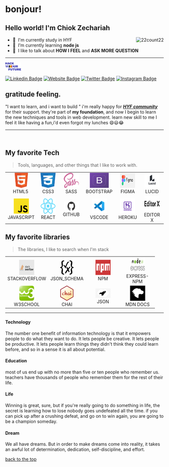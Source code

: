 # bonjour!

## Hello world! I'm  Chiok Zechariah

<a href="#22count22-title">
  <img src="https://github-readme-stats.vercel.app/api?username=22count22&show_icons=true&theme=dark&count_private=true&include_all_commits=true"
  alt="22count22" align="right" />
</a>

- :office: &nbsp;I'm currently study in HYF
- :seedling: &nbsp;I’m currently learning **node js**
- :speech_balloon: &nbsp;I like to talk about 
**HOW I FEEL**
 and **ASK MORE QUESTION**

---

<kbd>
  <a href="https://hackyourfuture.be">
  <img alt="HYF logo" width="50" src="./img/HYF.png">
    </a>
 </kbd>


[![Linkedin Badge](https://img.shields.io/badge/-LinkedIn-0e76a8?style=flat-square&logo=Linkedin&logoColor=white)](https://www.linkedin.com/in/chiok-zechariah-08544b1b3/)
[![Website Badge](https://img.shields.io/badge/Website-3b5998?style=flat-square&logo=google-chrome&logoColor=white)](https://22count22.github.io/)
[![Twitter Badge](https://img.shields.io/badge/-Twitter-00acee?style=flat-square&logo=Twitter&logoColor=white)](https://twitter.com/ZChiok)
[![Instagram Badge](https://img.shields.io/badge/-Instagram-e4405f?style=flat-square&logo=Instagram&logoColor=white)](https://instagram.com/chiohmathoat/)



## gratitude  feeling.

"I want to learn, and i want to build " i'm really happy for **[_HYF community_](https://hackyourfuture.be)** for their support.  they're part of **my foundation**, and now I begin to learn the new techniques and tools in web development. learn new skill to me I feel it like having a fun,i'd even forgot my lunches :smile::smiley::joy:

---


<br>

<h2 align="left" id="macropower-tech">My favorite Tech</h2>

> Tools, languages, and other things that I like to work with.

<table>
<tr>
    <td align="center" width="96">
      <a href="https://developer.mozilla.org/en-US/docs/Web/Guide/HTML/HTML5">
        <img src="./img/html-logo.png"
        width="48" height="48" alt="HTML5" />
      </a>
      <br>HTML5&nbsp;
    </td>
    <td align="center" width="96">
      <a href="https://developer.mozilla.org/en-US/docs/Web/CSS">
        <img src="./img/css3-logo.png" alt width="48" height="48" alt="css3"/> 
      </a>
      <br>CSS3
    </td>
    <td align="center" width="96">
      <a href="https://sass-lang.com/guide">
        <img src="./img/sass-logo.png" width="48" height="48" alt="sass" />
      </a>
      <br>SASS
          <td align="center"  width="96">
      <a href="https://getbootstrap.com/docs/5.0/getting-started/introduction/">
        <img src="./img/bootstrap-logo.png" alt
        width="60" height="48" alt="bootstrap" />
      </a>
      <br>BOOTSTRAP
    </td>
        <td align="center" width="96">
      <a href="https://www.figma.com/files/team/905469283356933321/class11%2612-4">
        <img src="./img/figma.png" alt width="48" height="48" alt="figma"/> 
      </a>
      <br>FIGMA
    </td>
            <td align="center" width="96">
      <a href="https://lucid.app/users/login#/login?referredProduct=lucidchart">
        <img src="./img/lucid.png" alt width="48" height="48" alt="lucid"/> 
      </a>
      <br>LUCID
    </td>

  </tr>
  <tr>
    <td align="center" width="96">
      <a href="https://developer.mozilla.org/en-US/docs/Web/JavaScript" >
        <img src="./img/JavaScript_logo.png" width="48" height="48" alt="JavaScript" />
      </a>
      <br>JAVASCRIPT
    </td>
    <td align="center" width="96">
      <a href="https://reactjs.org/" >
        <img src="./img/react-logo.png" width="48" height="48" alt="react" />
      </a>
      <br>REACT
    </td>
    <td align="center"  width="96">
      <a href="https://github.com/22count22">
        <img src="./img/github-logo.png"width="48" height="30" alt="github" />
      </a>
      <br>GITHUB
    </td>
        <td align="center"  width="96">
      <a href="https://code.visualstudio.com/docs/introvideos/basics">
        <img src="./img/vscode-logo.jpg" width="48" height="48" alt="vscode" />
      </a>
      <br>VSCODE
    </td>
        <td align="center" width="96">
      <a href="https://www.heroku.com/">
        <img src="./img/heroku.png" alt width="48" height="48" alt="heroku"/> 
      </a>
      <br>HEROKU
    </td>
        <td align="center" width="96">
      <a href="https://www.editorx.com/features/development">
        <img src="./img/editer.jpeg" alt width="48" height="48" alt="editor-x"/> 
      </a>
      <br>EDITOR X
    </td>

  </tr>
</table>
<h2 align="left" id="macropower-tech">My favorite libraries</h2>

> The libraries, I like to search when I'm stack

<table>
<tr>
    <td align="center" width="96">
      <a href="https://stackoverflow.com/search?q=attributes+schema+node+js">
        <img src="./img/stackoverflow-1.png"
        width="48" height="48" alt="stackoverflow" />
      </a>
      <br>STACKOVERFLOW
    </td>
    <td align="center" width="96">
      <a href="https://json-schema.org/">
        <img src="./img/schema.png" alt width="48" height="48" alt="json-schema"/> 
      </a>
      <br>JSON_SCHEMA
    </td>
    <td align="center" width="96">
      <a href="https://www.npmjs.com/package/express">
        <img src="./img/npm.jpeg" width="48" height="48" alt="npm" />
      </a>
      <br>NPM
          <td align="center"  width="96">
      <a href="http://expressjs.com/en/4x/api.html">
        <img src="./img/express-npm.png" alt
        width="48" height="48" alt="express" />
      </a>
      <br>EXPRESS-NPM
    </td>

  </tr>
  <tr>
    <td align="center" width="96">
      <a href="https://www.w3schools.com/about/" >
        <img src="./img/w3school.jpg" width="48" height="48" alt="w3school" />
      </a>
      <br>W3SCHOOL
    </td>
    <td align="center" width="96">
      <a href="https://www.chaijs.com/" >
        <img src="./img/chai.png" width="48" height="48" alt="chai" />
      </a>
      <br>CHAI
    </td>
    <td align="center"  width="96">
      <a href="https://www.jsonschemavalidator.net/">
        <img src="./img/json.jpg"width="48" height="30" alt="json" />
      </a>
      <br>JSON
    </td>
        <td align="center"  width="96">
      <a href="https://developer.mozilla.org/en-US/docs/Web/JavaScript/Reference/Global_Objects/Function/bind">
        <img src="./img/mdn.jpeg" width="48" height="48" alt="mnd" />
      </a>
      <br>MDN DOCS
    </td>
    

  </tr>
</table>

---

#### Technology

The number one benefit of information technology is that it empowers people to do what they want to do. It lets people be creative. It lets people be productive. It lets people learn things they didn't think they could learn before, and so in a sense it is all about potential.

#### Education

most of us end up with no more than five or ten  people who remember us. teachers have thousands of people who remember them for the rest of their life.

#### Life

Winning is great, sure, but if you're really going to do something in life, the secret is learning how to lose nobody goes undefeated all the time. if you can pick up after a  crushing defeat, and go on to win again, you are going to be a champion someday.

#### Dream

We all have dreams. But in order to make dreams come into reality, it takes an awful lot of determination, dedication, self-discipline, and effort.

[back to the top](#bonjour)